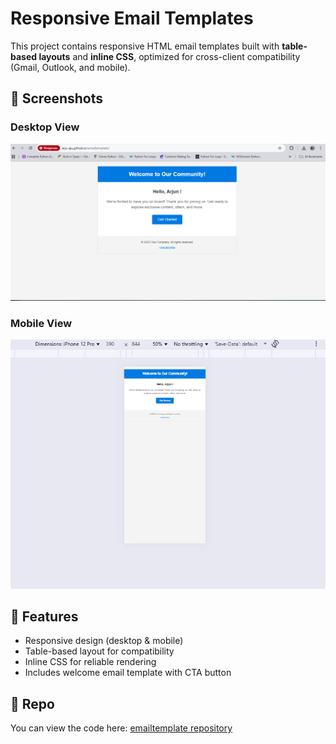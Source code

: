 # Responsive Email Templates

This project contains responsive HTML email templates built with **table-based layouts** and **inline CSS**, optimized for cross-client compatibility (Gmail, Outlook, and mobile).

## 📸 Screenshots

### Desktop View
![Desktop Screenshot](./fullscreen.png)

### Mobile View
![Mobile Screenshot](./iphone12pro.png)

## 🚀 Features
- Responsive design (desktop & mobile)
- Table-based layout for compatibility
- Inline CSS for reliable rendering
- Includes welcome email template with CTA button

## 🔗 Repo
You can view the code here: [emailtemplate repository](https://github.com/Arju-aju/emailtemplate)
